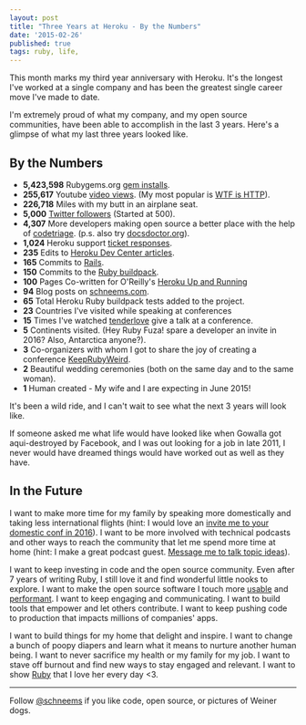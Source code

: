 ```yaml
---
layout: post
title: "Three Years at Heroku - By the Numbers"
date: '2015-02-26'
published: true
tags: ruby, life,
---
```


This month marks my third year anniversary with Heroku. It's the longest I've worked at a single company and has been the greatest single career move I've made to date.

I'm extremely proud of what my company, and my open source communities, have been able to accomplish in the last 3 years. Here's a glimpse of what my last three years looked like.

## By the Numbers

- **5,423,598** Rubygems.org [gem installs](https://rubygems.org/profiles/schneems).
- **255,617** Youtube [video views](https://www.youtube.com/user/schneems). (My most popular is [WTF is HTTP](https://www.youtube.com/watch?v=kGOpY2J31pI)).
- **226,718** Miles with my butt in an airplane seat.
- **5,000** [Twitter followers](https://twitter.com/schneems) (Started at 500).
- **4,307** More developers making open source a better place with the help of [codetriage](https://www.codetriage.com). (p.s. also try [docsdoctor.org](https://docsdoctor.org)).
- **1,024** Heroku support [ticket responses](https://help.heroku.com/).
- **235** Edits to [Heroku Dev Center articles](https://devcenter.heroku.com/).
- **165** Commits to [Rails](https://contributors.rubyonrails.org/contributors/richard-schneeman/commits).
- **150** Commits to the [Ruby buildpack](https://github.com/heroku/heroku-buildpack-ruby/graphs/contributors).
- **100** Pages Co-written for O'Reilly's [Heroku Up and Running](https://shop.oreilly.com/product/0636920027409.do)
- **94** Blog posts on [schneems.com](https://www.schneems.com).
- **65** Total Heroku Ruby buildpack tests added to the project.
- **23** Countries I've visited while speaking at conferences
- **15** Times I've watched [tenderlove](https://lanyrd.com/profile/tenderlove/) give a talk at a conference.
- **5** Continents visited. (Hey Ruby Fuza! spare a developer an invite in 2016? Also, Antarctica anyone?).
- **3** Co-organizers with whom I got to share the joy of creating a conference [KeepRubyWeird](https://keeprubyweird.com).
- **2** Beautiful wedding ceremonies (both on the same day and to the same woman).
- **1** Human created - My wife and I are expecting in June 2015!

It's been a wild ride, and I can't wait to see what the next 3 years will look like.

If someone asked me what life would have looked like when Gowalla got aqui-destroyed by Facebook, and I was out looking for a job in late 2011, I never would have dreamed things would have worked out as well as they have.

## In the Future

I want to make more time for my family by speaking more domestically and taking less international flights (hint: I would love an <a href="mailto:richard.schneeman+speaking@gmail.com">invite me to your domestic conf in 2016</a>). I want to be more involved with technical podcasts and other ways to reach the community that let me spend more time at home (hint: I make a great podcast guest. <a href="mailto:richard.schneeman+podcasts@gmail.com">Message me to talk topic ideas</a>).

I want to keep investing in code and the open source community.  Even after 7 years of writing Ruby, I still love it and find wonderful little nooks to explore. I want to make the open source software I touch more [usable](https://www.schneems.com/post/31460949407/raise-hell-better-programming-through-error-messages/) and [performant](https://www.schneems.com/2014/11/07/i-ram-what-i-ram.html). I want to keep engaging and communicating. I want to build tools that empower and let others contribute. I want to keep pushing code to production that impacts millions of companies' apps.

I want to build things for my home that delight and inspire. I want to change a bunch of poopy diapers and learn what it means to nurture another human being. I want to never sacrifice my health or my family for my job. I want to stave off burnout and find new ways to stay engaged and relevant. I want to show [Ruby](https://twitter.com/rubyku) that I love her every day <3.

---
Follow [@schneems](https://twitter.com/schneems) if you like code, open source, or pictures of Weiner dogs.

